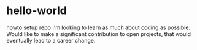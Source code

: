 # hello-world
howto setup repo
I'm looking to learn as much about coding as possible.
Would like to make a significant contribution to open projects, that
would eventually lead to a career change.
